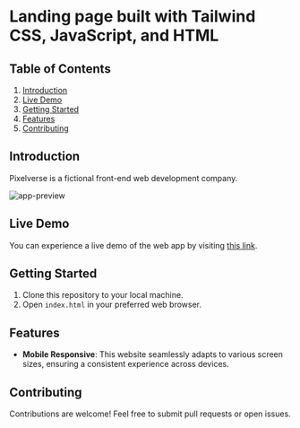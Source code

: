 # Landing page built with Tailwind CSS, JavaScript, and HTML

## Table of Contents

1. [Introduction](#introduction)
2. [Live Demo](#live-demo)
3. [Getting Started](#getting-started)
4. [Features](#features)
5. [Contributing](#contributing)

## Introduction

Pixelverse is a fictional front-end web development company.

![app-preview](https://github.com/bogdea/pixelverse/assets/160140232/deef3734-a171-40b7-b4c3-c6dca1c190dd)


## Live Demo

You can experience a live demo of the web app by visiting [this link](https://bogdea.github.io/pixelverse/).

## Getting Started

1. Clone this repository to your local machine.
2. Open `index.html` in your preferred web browser.

## Features

- **Mobile Responsive**: This website seamlessly adapts to various screen sizes, ensuring a consistent experience across devices.

## Contributing

Contributions are welcome! Feel free to submit pull requests or open issues.
